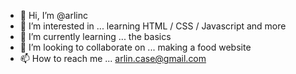 - 👋 Hi, I’m @arlinc
- 👀 I’m interested in ... learning HTML / CSS / Javascript and more
- 🌱 I’m currently learning ... the basics
- 💞️ I’m looking to collaborate on ... making a food website
- 📫 How to reach me ... arlin.case@gmail.com

<!---
arlinc/arlinc is a ✨ special ✨ repository because its `README.md` (this file) appears on your GitHub profile.
You can click the Preview link to take a look at your changes.
--->
